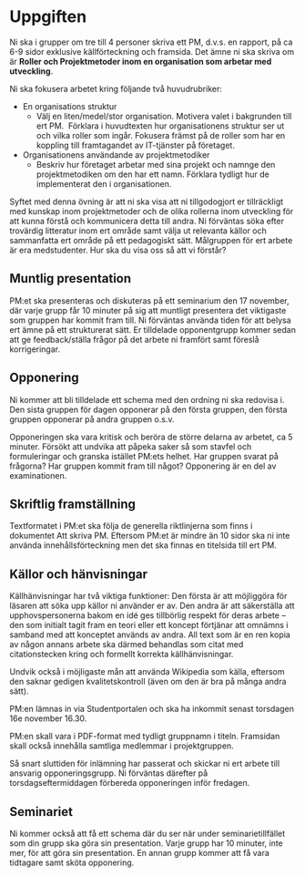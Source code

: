 # Uppgiften

Ni ska i grupper om tre till 4 personer skriva ett PM, d.v.s. en rapport, på ca 6-9 sidor exklusive källförteckning och framsida. Det ämne ni ska skriva om är **Roller och Projektmetoder inom en organisation som arbetar med utveckling**.

Ni ska fokusera arbetet kring följande två huvudrubriker:

* En organisations struktur
    * Välj en liten/medel/stor organisation. Motivera valet i bakgrunden till ert PM.  Förklara i huvudtexten hur organisationens struktur ser ut och vilka roller som ingår. Fokusera främst på de roller som har en koppling till framtagandet av IT-tjänster på företaget.
* Organisationens användande av projektmetodiker
    * Beskriv hur företaget arbetar med sina projekt och namnge den projektmetodiken om den har ett namn. Förklara tydligt hur de implementerat den i organisationen.

Syftet med denna övning är att ni ska visa att ni tillgodogjort er tillräckligt med kunskap inom projektmetoder och de olika rollerna inom utveckling för att kunna förstå och kommunicera detta till andra. Ni förväntas söka efter trovärdig litteratur inom ert område samt välja ut relevanta källor och sammanfatta ert område på ett pedagogiskt sätt. Målgruppen för ert arbete är era medstudenter. Hur ska du visa oss så att vi förstår?


## Muntlig presentation 

PM:et ska presenteras och diskuteras på ett seminarium den 17 november, där varje grupp får 10 minuter på sig att muntligt presentera det viktigaste som gruppen har kommit fram till. Ni förväntas använda tiden för att belysa ert ämne på ett strukturerat sätt. Er tilldelade opponentgrupp kommer sedan att ge feedback/ställa frågor på det arbete ni framfört samt föreslå korrigeringar.

## Opponering
Ni kommer att bli tilldelade ett schema med den ordning ni ska redovisa i. Den sista gruppen för dagen opponerar på den första gruppen, den första gruppen opponerar på andra gruppen o.s.v.

Opponeringen ska vara kritisk och beröra de större delarna av arbetet, ca 5 minuter. Försökt att undvika att påpeka saker så som stavfel och formuleringar och granska istället PM:ets helhet. Har gruppen svarat på frågorna? Har gruppen kommit fram till något? Opponering är en del av examinationen.

## Skriftlig framställning 

Textformatet i PM:et ska följa de generella riktlinjerna som finns i dokumentet Att skriva PM. Eftersom PM:et är mindre än 10 sidor ska ni inte använda innehållsförteckning men det ska finnas en titelsida till ert PM.  


## Källor och hänvisningar 

Källhänvisningar har två viktiga funktioner: Den första är att möjliggöra för läsaren att söka upp källor ni använder er av. Den andra är att säkerställa att upphovspersonerna bakom en idé ges tillbörlig respekt för deras arbete – den som initialt tagit fram en teori eller ett koncept förtjänar att omnämns i samband med att konceptet används av andra. All text som är en ren kopia av någon annans arbete ska därmed behandlas som citat med citationstecken kring och formellt korrekta källhänvisningar. 

Undvik också i möjligaste mån att använda Wikipedia som källa, eftersom den saknar gedigen kvalitetskontroll (även om den är bra på många andra sätt). 

PM:en lämnas in via Studentportalen och ska ha inkommit senast torsdagen 16e november 16.30. 

PM:en skall vara i PDF-format med tydligt gruppnamn i titeln. Framsidan skall också innehålla samtliga medlemmar i projektgruppen.

Så snart sluttiden för inlämning har passerat och skickar ni ert arbete till ansvarig opponeringsgrupp. Ni förväntas därefter på torsdagseftermiddagen förbereda opponeringen inför fredagen. 

## Seminariet 

Ni kommer också att få ett schema där du ser när under seminarietillfället som din grupp ska göra sin presentation. Varje grupp har 10 minuter, inte mer, för att göra sin presentation. En annan grupp kommer att få vara tidtagare samt sköta opponering.
